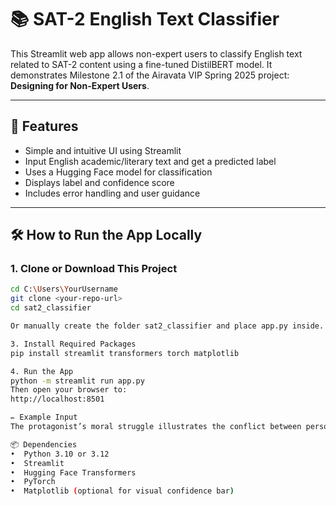 # 📚 SAT-2 English Text Classifier

This Streamlit web app allows non-expert users to classify English text related to SAT-2 content using a fine-tuned DistilBERT model. 
It demonstrates Milestone 2.1 of the Airavata VIP Spring 2025 project: **Designing for Non-Expert Users**.

---

## 🚀 Features

- Simple and intuitive UI using Streamlit
- Input English academic/literary text and get a predicted label
- Uses a Hugging Face model for classification
- Displays label and confidence score
- Includes error handling and user guidance

---

## 🛠️ How to Run the App Locally

### 1. Clone or Download This Project

```bash
cd C:\Users\YourUsername
git clone <your-repo-url>
cd sat2_classifier

Or manually create the folder sat2_classifier and place app.py inside.

3. Install Required Packages
pip install streamlit transformers torch matplotlib

4. Run the App
python -m streamlit run app.py
Then open your browser to:
http://localhost:8501

✏️ Example Input
The protagonist’s moral struggle illustrates the conflict between personal duty and societal norms.

📦 Dependencies
•  Python 3.10 or 3.12
•  Streamlit
•  Hugging Face Transformers
•  PyTorch
•  Matplotlib (optional for visual confidence bar)


